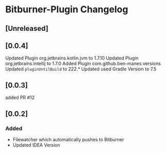 <!-- Keep a Changelog guide -> https://keepachangelog.com -->

# Bitburner-Plugin Changelog

## [Unreleased]

## [0.0.4]

Updated Plugin org.jetbrains.kotlin.jvm to 1.7.10
Updated Plugin org.jetbrains.intellij to 1.7.0
Added Plugin com.github.ben-manes.versions
Updated `pluginUntilBuild` to 222.*
Updated used Gradle Version to 7.5

## [0.0.3]

added PR #12

## [0.0.2]

### Added

- Filewatcher which automatically pushes to Bitburner
- Updated IDEA Version
